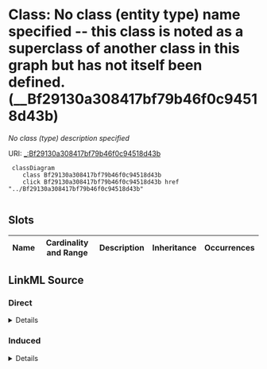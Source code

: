 

# Class: No class (entity type) name specified -- this class is noted as a superclass of another class in this graph but has not itself been defined. (__Bf29130a308417bf79b46f0c94518d43b)


_No class (type) description specified_







URI: [_:Bf29130a308417bf79b46f0c94518d43b](_:Bf29130a308417bf79b46f0c94518d43b)






```mermaid
 classDiagram
    class Bf29130a308417bf79b46f0c94518d43b
    click Bf29130a308417bf79b46f0c94518d43b href "../Bf29130a308417bf79b46f0c94518d43b"
      
```




<!-- no inheritance hierarchy -->


## Slots

| Name | Cardinality and Range | Description | Inheritance | Occurrences |
| ---  | --- | --- | --- | --- |














## LinkML Source

<!-- TODO: investigate https://stackoverflow.com/questions/37606292/how-to-create-tabbed-code-blocks-in-mkdocs-or-sphinx -->

### Direct

<details>

```yaml
name: __Bf29130a308417bf79b46f0c94518d43b
conforms_to: No schema conformance document specified
description: No class (type) description specified
title: No class (entity type) name specified -- this class is noted as a superclass
  of another class in this graph but has not itself been defined.
from_schema: sawgraph-kg
rank: 1000
class_uri: _:Bf29130a308417bf79b46f0c94518d43b

```
</details>

### Induced

<details>

```yaml
name: __Bf29130a308417bf79b46f0c94518d43b
conforms_to: No schema conformance document specified
description: No class (type) description specified
title: No class (entity type) name specified -- this class is noted as a superclass
  of another class in this graph but has not itself been defined.
from_schema: sawgraph-kg
rank: 1000
class_uri: _:Bf29130a308417bf79b46f0c94518d43b

```
</details>